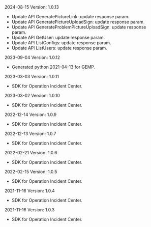2024-08-15 Version: 1.0.13
- Update API GeneratePictureLink: update response param.
- Update API GeneratePictureUploadSign: update response param.
- Update API GenerateProblemPictureUploadSign: update response param.
- Update API GetUser: update response param.
- Update API ListConfigs: update response param.
- Update API ListUsers: update response param.


2023-09-04 Version: 1.0.12
- Generated python 2021-04-13 for GEMP.

2023-03-03 Version: 1.0.11
- SDK for Operation Incident Center.

2023-03-02 Version: 1.0.10
- SDK for Operation Incident Center.

2022-12-14 Version: 1.0.9
- SDK for Operation Incident Center.

2022-12-13 Version: 1.0.7
- SDK for Operation Incident Center.

2022-02-21 Version: 1.0.6
- SDK for Operation Incident Center.

2022-02-15 Version: 1.0.5
- SDK for Operation Incident Center.

2021-11-16 Version: 1.0.4
- SDK for Operation Incident Center.

2021-11-16 Version: 1.0.3
- SDK for Operation Incident Center.

